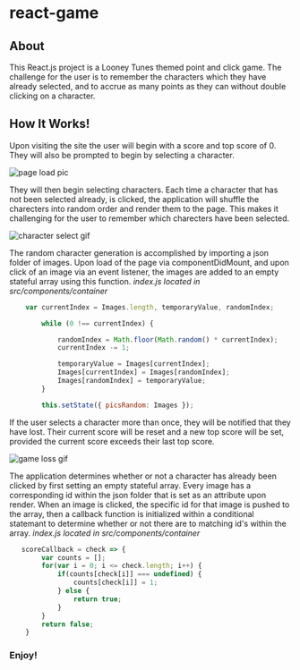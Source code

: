 # react-game

## About 

This React.js project is a Looney Tunes themed point and click game. The challenge for the user is to remember the characters which they have already selected, and to accrue as many points as they can without double clicking on a character. 

## How It Works!

Upon visiting the site the user will begin with a score and top score of 0. They will also be prompted to begin by selecting a character.

![page load pic]()

They will then begin selecting characters. Each time a character that has not been selected already, is clicked, the application will shuffle the charecters into random order and render them to the page. This makes it challenging for the user to remember which charecters have been selected.

![character select gif]()

The random character generation is accomplished by importing a json folder of images. Upon load of the page via componentDidMount, and upon click of an image via an event listener, the images are added to an empty stateful array using this function. *index.js located in src/components/container*

```javascript 
    var currentIndex = Images.length, temporaryValue, randomIndex;

        while (0 !== currentIndex) {

            randomIndex = Math.floor(Math.random() * currentIndex);
            currentIndex -= 1;

            temporaryValue = Images[currentIndex];
            Images[currentIndex] = Images[randomIndex];
            Images[randomIndex] = temporaryValue;
        }

        this.setState({ picsRandom: Images });
```

If the user selects a character more than once, they will be notified that they have lost. Their current score will be reset and a new top score will be set, provided the current score exceeds their last top score. 

![game loss gif]()

The application determines whether or not a character has already been clicked by first setting an empty stateful array. Every image has a corresponding id within the json folder that is set as an attribute upon render. When an image is clicked, the specific id for that image is pushed to the array, then a callback function is initialized within a conditional statemant to determine whether or not there are to matching id's within the array. *index.js located in src/components/container*

```javascript 
   scoreCallback = check => {
        var counts = [];
        for(var i = 0; i <= check.length; i++) {
            if(counts[check[i]] === undefined) {
                counts[check[i]] = 1;
            } else {
                return true;
            }
        }
        return false;
    }
```

### Enjoy!
